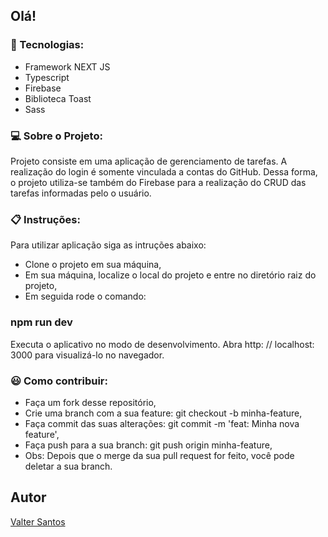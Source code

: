 
## Olá!<br/>

### 🚀 Tecnologias:
* Framework NEXT JS
* Typescript
* Firebase
* Biblioteca Toast
* Sass

### :computer: Sobre o Projeto:
Projeto consiste em uma aplicação de gerenciamento de tarefas. A realização do login
é somente vinculada a contas do GitHub. Dessa forma, o projeto utiliza-se também do Firebase para a realização do CRUD
das tarefas informadas pelo o usuário.


### :clipboard: Instruções: 
Para utilizar aplicação siga as intruções abaixo:
* Clone o projeto em sua máquina,
* Em sua máquina, localize o local do projeto e entre no diretório raiz do projeto,
* Em seguida rode o comando:
### npm run dev
Executa o aplicativo no modo de desenvolvimento.
Abra http: // localhost: 3000 para visualizá-lo no navegador.  

### :smiley: Como contribuir:
* Faça um fork desse repositório,
* Crie uma branch com a sua feature: git checkout -b minha-feature,
* Faça commit das suas alterações: git commit -m 'feat: Minha nova feature',
* Faça push para a sua branch: git push origin minha-feature,
* Obs: Depois que o merge da sua pull request for feito, você pode deletar a sua branch.

## Autor
[Valter Santos](https://github.com/svalter)

